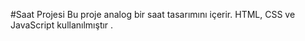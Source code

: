 #Saat Projesi
Bu proje analog bir saat tasarımını içerir. 
HTML, CSS ve JavaScript kullanılmıştır .
